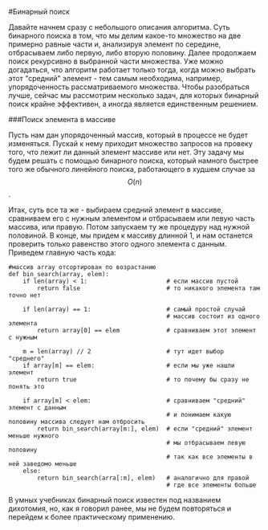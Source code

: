 #Бинарный поиск

Давайте начнем сразу с небольшого описания алгоритма. Суть бинарного поиска в том, что мы делим какое-то множество на две примерно равные части и, анализируя элемент по середине, отбрасываем либо первую, либо вторую половину. Далее продолжаем поиск рекурсивно в выбранной части множества. Уже можно догадаться, что алгоритм работает только тогда, когда можно выбрать этот "средний" элемент - тем самым необходима, например, упорядоченность рассматриваемого множества. Чтобы разобраться лучше, сейчас мы рассмотрим несколько задач, для которых бинарный поиск крайне эффективен, а иногда является единственным решением.    

###Поиск элемента в массиве

Пусть нам дан упорядоченный массив, который в процессе не будет изменяться. Пускай к нему приходит множество запросов на провеку того, что лежит ли данный элемент массиве или нет. Эту задачу мы будем решать с помощью бинарного поиска, который намного быстрее того же обычного линейного поиска, работающего в худшем случае за $$O(n)$$. 

Итак, суть все та же - выбираем средний элемент в массиве, сравниваем его с нужным элементом и отбрасываем или левую часть массива, или правую. Потом запускаем ту же процедуру над нужной половиной. В конце, мы придем к массиву длинной 1, и нам останется проверить только равенство этого одного элемента с данным. Приведем главную часть кода: 

```
#массив array отсортирован по возрастанию
def bin_search(array, elem):
	if len(array) < 1:                      # если массив пустой
	    return false                        # то никакого элемента там точно нет
		
	if len(array) == 1:                     # самый простой случай  
	                                        # массив состоит из одного элемента
		return array[0] == elem             # сравниваем этот элемент с нужным
		
	m = len(array) // 2                     # тут идет выбор "среднего"
	if array[m] == elem:                    # если мы уже нашли элемент
	    return true                         # то почему бы сразу не понять это
	                            
	if array[m] < elem:                     # сравниваем "средний" элемент с данным 
	                                        # и понимаем какую половину массива следует нам отбросить
		return bin_search(array[m:], elem)  # если "средний" элемент меньше нужного 
		                                    # мы отбрасываем левую половину 
		                                    # так как все элементы в ней заведомо меньше 
	else:
		return bin_search(arra[:m], elem)   # аналогично для правой 
		                                    # где все элементы больше
```

В умных учебниках бинарный поиск известен под названием дихотомия, но, как я говорил ранее, мы не будем повторяться и перейдем к более практическому применению. 

